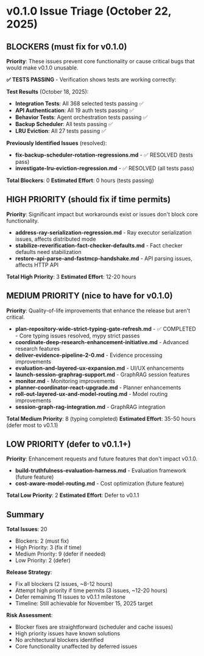 # v0.1.0 Issue Triage (October 22, 2025)

## BLOCKERS (must fix for v0.1.0)
**Priority**: These issues prevent core functionality or cause critical bugs that would make v0.1.0 unusable.

**✅ TESTS PASSING** - Verification shows tests are working correctly:

**Test Results** (October 18, 2025):
- **Integration Tests**: All 368 selected tests passing ✅
- **API Authentication**: All 19 auth tests passing ✅
- **Behavior Tests**: Agent orchestration tests passing ✅
- **Backup Scheduler**: All tests passing ✅
- **LRU Eviction**: All 27 tests passing ✅

**Previously Identified Issues** (resolved):
- **fix-backup-scheduler-rotation-regressions.md** - ✅ RESOLVED (tests pass)
- **investigate-lru-eviction-regression.md** - ✅ RESOLVED (all tests pass)

**Total Blockers**: 0
**Estimated Effort**: 0 hours (tests passing)

## HIGH PRIORITY (should fix if time permits)
**Priority**: Significant impact but workarounds exist or issues don't block core functionality.

- **address-ray-serialization-regression.md** - Ray executor serialization issues, affects distributed mode
- **stabilize-reverification-fact-checker-defaults.md** - Fact checker defaults need stabilization
- **restore-api-parse-and-fastmcp-handshake.md** - API parsing issues, affects HTTP API

**Total High Priority**: 3
**Estimated Effort**: 12-20 hours

## MEDIUM PRIORITY (nice to have for v0.1.0)
**Priority**: Quality-of-life improvements that enhance the release but aren't critical.

- **plan-repository-wide-strict-typing-gate-refresh.md** - ✅ COMPLETED - Core typing issues resolved, mypy strict passes
- **coordinate-deep-research-enhancement-initiative.md** - Advanced research features
- **deliver-evidence-pipeline-2-0.md** - Evidence processing improvements
- **evaluation-and-layered-ux-expansion.md** - UI/UX enhancements
- **launch-session-graphrag-support.md** - GraphRAG session features
- **monitor.md** - Monitoring improvements
- **planner-coordinator-react-upgrade.md** - Planner enhancements
- **roll-out-layered-ux-and-model-routing.md** - Model routing improvements
- **session-graph-rag-integration.md** - GraphRAG integration

**Total Medium Priority**: 8 (typing completed)
**Estimated Effort**: 35-50 hours (defer most to v0.1.1)

## LOW PRIORITY (defer to v0.1.1+)
**Priority**: Enhancement requests and future features that don't impact v0.1.0.

- **build-truthfulness-evaluation-harness.md** - Evaluation framework (future feature)
- **cost-aware-model-routing.md** - Cost optimization (future feature)

**Total Low Priority**: 2
**Estimated Effort**: Defer to v0.1.1

## Summary

**Total Issues**: 20
- Blockers: 2 (must fix)
- High Priority: 3 (fix if time)
- Medium Priority: 9 (defer if needed)
- Low Priority: 2 (defer)

**Release Strategy**:
- Fix all blockers (2 issues, ~8-12 hours)
- Attempt high priority if time permits (3 issues, ~12-20 hours)
- Defer remaining 11 issues to v0.1.1 milestone
- Timeline: Still achievable for November 15, 2025 target

**Risk Assessment**:
- Blocker fixes are straightforward (scheduler and cache issues)
- High priority issues have known solutions
- No architectural blockers identified
- Core functionality unaffected by deferred issues
